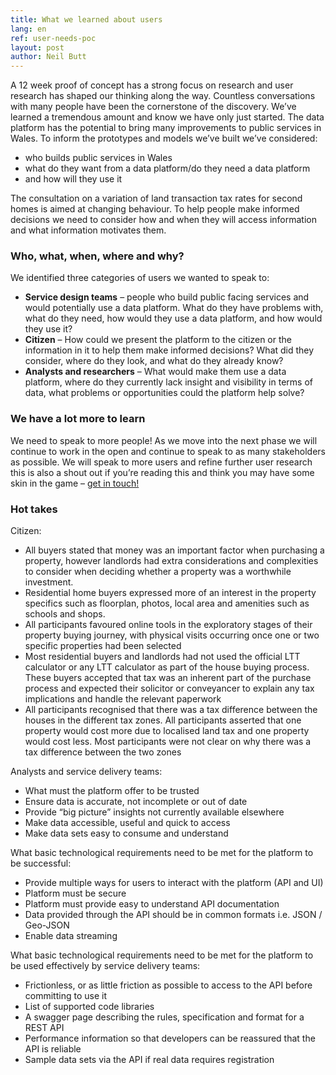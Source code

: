 ```yaml
---
title: What we learned about users
lang: en
ref: user-needs-poc
layout: post
author: Neil Butt
---
```


A 12 week proof of concept has a strong focus on research and user research has shaped our thinking along the way. Countless conversations with many people have been the cornerstone of the discovery.  We’ve learned a tremendous amount and know we have only just started. The data platform has the potential to bring many improvements to public services in Wales.  To inform the prototypes and models we’ve built we’ve considered:

- who builds public services in Wales
- what do they want from a data platform/do they need a data platform
- and how will they use it 

The consultation on a variation of land transaction tax rates for second homes is aimed at changing behaviour.  To help people make informed decisions we need to consider how and when they will access information and what information motivates them.  
### Who, what, when, where and why?
We identified three categories of users we wanted to speak to:

- **Service design teams** – people who build public facing services and would potentially use a data platform. What do they have problems with, what do they need, how would they use a data platform, and how would they use it?
- **Citizen** – How could we present the platform to the citizen or the information in it to help them make informed decisions?  What did they consider, where do they look, and what do they already know?
- **Analysts and researchers** – What would make them use a data platform, where do they currently lack insight and visibility in terms of data, what problems or opportunities could the platform help solve?

### We have a lot more to learn
We need to speak to more people! As we move into the next phase  we will continue to work in the open and continue to speak to as many stakeholders as possible. We will speak to more users and refine further user research this is also a shout out if you’re reading this and think you may have some skin in the game – [get in touch!](mailto:dataproject@wra.gov.wales) 


### Hot takes 

Citizen:
- All buyers stated that money was an important factor when purchasing a property, however landlords had extra considerations and complexities to consider when deciding whether a property was a worthwhile investment.
- Residential home buyers expressed more of an interest in the property specifics such as floorplan, photos, local area and amenities such as schools and shops.
- All participants favoured online tools in the exploratory stages of their property buying journey, with physical visits occurring once one or two specific properties had been selected
- Most residential buyers and landlords had not used the official LTT calculator or any LTT calculator as part of the house buying process. These buyers accepted that tax was an inherent part of the purchase process and expected their solicitor or conveyancer to explain any tax implications and handle the relevant paperwork
- All participants recognised that there was a tax difference between the houses in the different tax zones. All participants asserted that one property would cost more due to localised land tax and one property would cost less. Most participants were not clear on why there was a tax difference between the two zones

Analysts and service delivery teams:
- What must the platform offer to be trusted
- Ensure data is accurate, not incomplete or out of date
- Provide “big picture” insights not currently available elsewhere
- Make data accessible, useful and quick to access
- Make data sets easy to consume and understand

What basic technological requirements need to be met for the platform to be successful:
- Provide multiple ways for users to interact with the platform (API and UI)
- Platform must be secure
- Platform must provide easy to understand API documentation
- Data provided through the API should be in common formats i.e. JSON / Geo-JSON
- Enable data streaming

What basic technological requirements need to be met for the platform to be used effectively by service delivery teams:
- Frictionless, or as little friction as possible to access to the API before committing to use it
- List of supported code libraries
- A swagger page describing the rules, specification and format for a REST API
- Performance information so that developers can be reassured that the API is reliable
- Sample data sets via the API if real data requires registration
